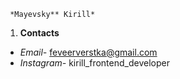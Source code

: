      *Mayevsky** Kirill*
1. **Contacts**
-  *Email-* feveerverstka@gmail.com
-  *Instagram-* kirill_frontend_developer
